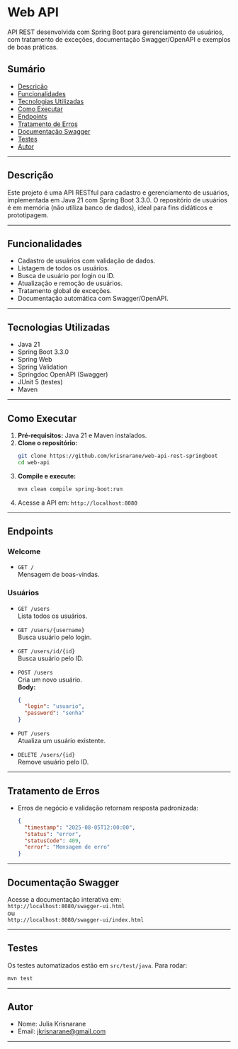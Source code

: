 # Web API

API REST desenvolvida com Spring Boot para gerenciamento de usuários, com tratamento de exceções, documentação Swagger/OpenAPI e exemplos de boas práticas.

## Sumário

- [Descrição](#descrição)
- [Funcionalidades](#funcionalidades)
- [Tecnologias Utilizadas](#tecnologias-utilizadas)
- [Como Executar](#como-executar)
- [Endpoints](#endpoints)
- [Tratamento de Erros](#tratamento-de-erros)
- [Documentação Swagger](#documentação-swagger)
- [Testes](#testes)
- [Autor](#autor)

---

## Descrição

Este projeto é uma API RESTful para cadastro e gerenciamento de usuários, implementada em Java 21 com Spring Boot 3.3.0. O repositório de usuários é em memória (não utiliza banco de dados), ideal para fins didáticos e prototipagem.

---

## Funcionalidades

- Cadastro de usuários com validação de dados.
- Listagem de todos os usuários.
- Busca de usuário por login ou ID.
- Atualização e remoção de usuários.
- Tratamento global de exceções.
- Documentação automática com Swagger/OpenAPI.

---

## Tecnologias Utilizadas

- Java 21
- Spring Boot 3.3.0
- Spring Web
- Spring Validation
- Springdoc OpenAPI (Swagger)
- JUnit 5 (testes)
- Maven

---

## Como Executar

1. **Pré-requisitos:** Java 21 e Maven instalados.
2. **Clone o repositório:**
   ```sh
   git clone https://github.com/krisnarane/web-api-rest-springboot
   cd web-api
   ```
3. **Compile e execute:**
   ```sh
   mvn clean compile spring-boot:run
   ```
4. Acesse a API em: `http://localhost:8080`

---

## Endpoints

### Welcome

- `GET /`  
  Mensagem de boas-vindas.

### Usuários

- `GET /users`  
  Lista todos os usuários.

- `GET /users/{username}`  
  Busca usuário pelo login.

- `GET /users/id/{id}`  
  Busca usuário pelo ID.

- `POST /users`  
  Cria um novo usuário.  
  **Body:**  
  ```json
  {
    "login": "usuario",
    "password": "senha"
  }
  ```

- `PUT /users`  
  Atualiza um usuário existente.

- `DELETE /users/{id}`  
  Remove usuário pelo ID.

---

## Tratamento de Erros

- Erros de negócio e validação retornam resposta padronizada:
  ```json
  {
    "timestamp": "2025-08-05T12:00:00",
    "status": "error",
    "statusCode": 409,
    "error": "Mensagem de erro"
  }
  ```

---

## Documentação Swagger

Acesse a documentação interativa em:  
`http://localhost:8080/swagger-ui.html`  
ou  
`http://localhost:8080/swagger-ui/index.html`

---

## Testes

Os testes automatizados estão em `src/test/java`. Para rodar:

```sh
mvn test
```

---

## Autor

- Nome: Julia Krisnarane
- Email: jkrisnarane@gmail.com

---
